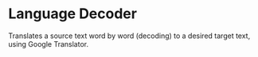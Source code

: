 # Language Decoder

Translates a source text word by word (decoding) to a desired target text, using Google Translator.
